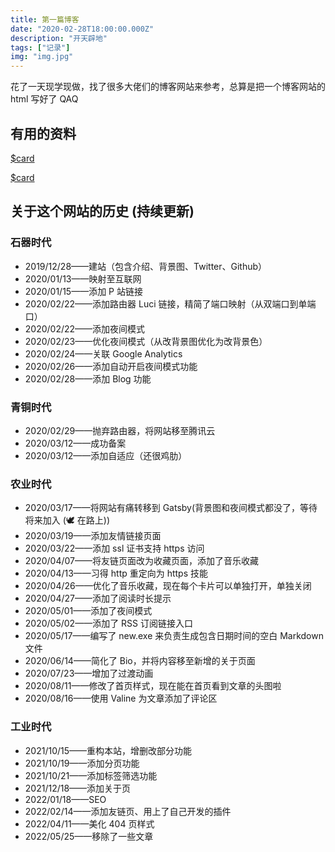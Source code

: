 ```yaml
---
title: 第一篇博客
date: "2020-02-28T18:00:00.000Z"
description: "开天辟地"
tags: ["记录"]
img: "img.jpg"
---
```


花了一天现学现做，找了很多大佬们的博客网站来参考，总算是把一个博客网站的 html 写好了 QAQ

## 有用的资料

[$card](https://edward40.com/posts/a-guide-to-building-a-personal-website-with-gatsby/)

[$card](https://www.gatsbyjs.com/docs/tutorial/)

## 关于这个网站的历史 (持续更新)

### 石器时代

- 2019/12/28——建站（包含介绍、背景图、Twitter、Github）
- 2020/01/13——映射至互联网
- 2020/01/15——添加 P 站链接
- 2020/02/22——添加路由器 Luci 链接，精简了端口映射（从双端口到单端口）
- 2020/02/22——添加夜间模式
- 2020/02/23——优化夜间模式（从改背景图优化为改背景色）
- 2020/02/24——关联 Google Analytics
- 2020/02/26——添加自动开启夜间模式功能
- 2020/02/28——添加 Blog 功能

### 青铜时代

- 2020/02/29——抛弃路由器，将网站移至腾讯云
- 2020/03/12——成功备案
- 2020/03/12——添加自适应（还很鸡肋）

### 农业时代

- 2020/03/17——将网站有痛转移到 Gatsby(背景图和夜间模式都没了，等待将来加入 (🕊 在路上))
- 2020/03/19——添加友情链接页面
- 2020/03/22——添加 ssl 证书支持 https 访问
- 2020/04/07——将友链页面改为收藏页面，添加了音乐收藏
- 2020/04/13——习得 http 重定向为 https 技能
- 2020/04/26——优化了音乐收藏，现在每个卡片可以单独打开，单独关闭
- 2020/04/27——添加了阅读时长提示
- 2020/05/01——添加了夜间模式
- 2020/05/02——添加了 RSS 订阅链接入口
- 2020/05/17——编写了 new.exe 来负责生成包含日期时间的空白 Markdown 文件
- 2020/06/14——简化了 Bio，并将内容移至新增的关于页面
- 2020/07/23——增加了过渡动画
- 2020/08/11——修改了首页样式，现在能在首页看到文章的头图啦
- 2020/08/16——使用 Valine 为文章添加了评论区

### 工业时代

- 2021/10/15——重构本站，增删改部分功能
- 2021/10/19——添加分页功能
- 2021/10/21——添加标签筛选功能
- 2021/12/18——添加关于页
- 2022/01/18——SEO
- 2022/02/14——添加友链页、用上了自己开发的插件
- 2022/04/11——美化 404 页样式
- 2022/05/25——移除了一些文章
